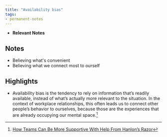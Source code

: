 ```yaml
---
title: "Availability bias"
tags:
- permanent-notes
---
```


- **Relevant Notes**


## Notes
- Believing what's convenient
- Believing what we connect most to ourself

## Highlights
- Availability bias is the tendency to rely on information that’s readily available, instead of what’s actually more relevant to the situation. In the context of workplace relationships, this often leads us to connect other people’s behavior to ourselves, because those are the experiences that are already occupying our mental space.[^1]

[^1]: [How Teams Can Be More Supportive With Help From Hanlon’s Razor](https://blog.trello.com/trello-hanlons-razor)